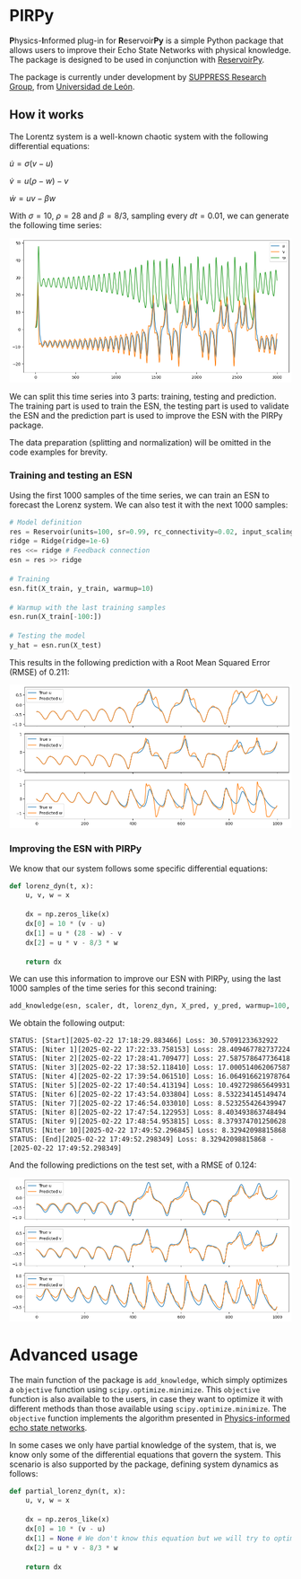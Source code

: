 # PIRPy

**P**hysics-**I**nformed plug-in for **R**eservoir**Py** is a simple Python package that allows users to improve their Echo State Networks with physical knowledge. The package is designed to be used in conjunction with [ReservoirPy](https://github.com/reservoirpy/reservoirpy).

The package is currently under development by [SUPPRESS Research Group](https://suppress.unileon.es/en/), from [Universidad de León](https://www.unileon.es/).

## How it works
The Lorentz system is a well-known chaotic system with the following differential equations:

$\dot{u} = \sigma(v - u)$

$\dot{v} = u(\rho - w) - v$

$\dot{w} = uv - \beta w$

With $\sigma = 10$, $\rho = 28$ and $\beta = 8/3$, sampling every $dt = 0.01$, we can generate the following time series:

![Lorentz time series](Lorenz_timeseries.png)

We can split this time series into 3 parts: training, testing and prediction. The training part is used to train the ESN, the testing part is used to validate the ESN and the prediction part is used to improve the ESN with the PIRPy package.

The data preparation (splitting and normalization) will be omitted in the code examples for brevity.

### Training and testing an ESN
Using the first 1000 samples of the time series, we can train an ESN to forecast the Lorenz system. We can also test it with the next 1000 samples:

```python
# Model definition
res = Reservoir(units=100, sr=0.99, rc_connectivity=0.02, input_scaling=0.1, seed=666)
ridge = Ridge(ridge=1e-6)
res <<= ridge # Feedback connection
esn = res >> ridge

# Training
esn.fit(X_train, y_train, warmup=10)

# Warmup with the last training samples
esn.run(X_train[-100:])

# Testing the model
y_hat = esn.run(X_test)
```
This results in the following prediction with a Root Mean Squared Error (RMSE) of 0.211:

![Initial predictions](Initial_predictions.png)

### Improving the ESN with PIRPy
We know that our system follows some specific differential equations:

```python
def lorenz_dyn(t, x):
    u, v, w = x

    dx = np.zeros_like(x)
    dx[0] = 10 * (v - u)
    dx[1] = u * (28 - w) - v
    dx[2] = u * v - 8/3 * w

    return dx
```

We can use this information to improve our ESN with PIRPy, using the last 1000 samples of the time series for this second training:

```python
add_knowledge(esn, scaler, dt, lorenz_dyn, X_pred, y_pred, warmup=100, maxiter=10)
```
We obtain the following output:

```console
STATUS: [Start][2025-02-22 17:18:29.883466] Loss: 30.57091233632922
STATUS: [Niter 1][2025-02-22 17:22:33.758153] Loss: 28.409467782737224
STATUS: [Niter 2][2025-02-22 17:28:41.709477] Loss: 27.587578647736418
STATUS: [Niter 3][2025-02-22 17:38:52.118410] Loss: 17.000514062067587
STATUS: [Niter 4][2025-02-22 17:39:54.061510] Loss: 16.064916621978764
STATUS: [Niter 5][2025-02-22 17:40:54.413194] Loss: 10.492729865649931
STATUS: [Niter 6][2025-02-22 17:43:54.033804] Loss: 8.532234145149474
STATUS: [Niter 7][2025-02-22 17:46:54.033010] Loss: 8.523255426439947
STATUS: [Niter 8][2025-02-22 17:47:54.122953] Loss: 8.403493863748494
STATUS: [Niter 9][2025-02-22 17:48:54.953815] Loss: 8.379374701250628
STATUS: [Niter 10][2025-02-22 17:49:52.296845] Loss: 8.32942098815868
STATUS: [End][2025-02-22 17:49:52.298349] Loss: 8.32942098815868 - [2025-02-22 17:49:52.298349]
```

And the following predictions on the test set, with a RMSE of 0.124:

![Improved predictions](Improved_predictions.png)

# Advanced usage
The main function of the package is `add_knowledge`, which simply optimizes a `objective` function using `scipy.optimize.minimize`. This `objective` function is also available to the users, in case they want to optimize it with different methods than those available using `scipy.optimize.minimize`. 
The `objective` function implements the algorithm presented in [Physics-informed echo state networks](https://doi.org/10.1016/j.jocs.2020.101237).

In some cases we only have partial knowledge of the system, that is, we know only some of the differential equations that govern the system. This scenario is also supported by the package, defining system dynamics as follows:

```python
def partial_lorenz_dyn(t, x):
    u, v, w = x

    dx = np.zeros_like(x)
    dx[0] = 10 * (v - u)
    dx[1] = None # We don't know this equation but we will try to optimize predictions using the other two
    dx[2] = u * v - 8/3 * w

    return dx
```
